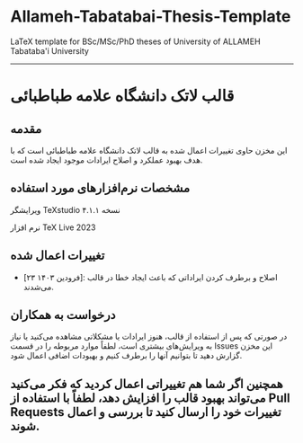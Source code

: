 # Allameh-Tabatabai-Thesis-Template
LaTeX template for BSc/MSc/PhD theses of University of ALLAMEH Tabataba'i University

---

#  قالب لاتک دانشگاه علامه طباطبائی

## مقدمه
این مخزن حاوی تغییرات اعمال شده به قالب لاتک دانشگاه علامه طباطبائی است که با هدف بهبود عملکرد و اصلاح ایرادات موجود ایجاد شده است.

## مشخصات نرم‌افزارهای مورد استفاده
ویرایشگر TeXstudio نسخه ۴.۱.۱

نرم افزار TeX Live 2023



## تغییرات اعمال شده
- [۲۳ فرودین ۱۴۰۳]: اصلاح و برطرف کردن ایراداتی که باعث ایجاد خطا در قالب می‌شدند.

## درخواست به همکاران
در صورتی که پس از استفاده از قالب، هنوز ایرادات یا مشکلاتی مشاهده می‌کنید یا نیاز به ویرایش‌های بیشتری است، لطفاً موارد مربوطه را در قسمت Issues این مخزن گزارش دهید تا بتوانیم آنها را برطرف کنیم و بهبودات اضافی اعمال شود.

همچنین اگر شما هم تغییراتی اعمال کردید که فکر می‌کنید می‌تواند بهبود قالب را افزایش دهد، لطفاً با استفاده از Pull Requests تغییرات خود را ارسال کنید تا بررسی و اعمال شوند.
--- 
